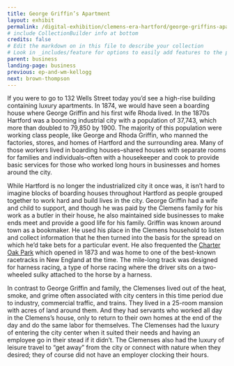 ```yaml
---
title: George Griffin’s Apartment
layout: exhibit
permalink: /digital-exhibition/clemens-era-hartford/george-griffins-apartment.html
# include CollectionBuilder info at bottom
credits: false
# Edit the markdown on in this file to describe your collection
# Look in _includes/feature for options to easily add features to the page
parent: business
landing-page: business
previous: ep-and-wm-kellogg
next: brown-thompson
---
```


If you were to go to 132 Wells Street today you’d see a high-rise building containing luxury apartments. In 1874, we would have seen a boarding house where George Griffin and his first wife Rhoda lived. In the 1870s Hartford was a booming industrial city with a population of 37,743, which more than doubled to 79,850 by 1900. The majority of this population were working class people, like George and Rhoda Griffin, who manned the factories, stores, and homes of Hartford and the surrounding area. Many of those workers lived in boarding houses–shared houses with separate rooms for families and individuals–often with a housekeeper and cook to provide basic services for those who worked long hours in businesses and homes around the city.

While Hartford is no longer the industrialized city it once was, it isn’t hard to imagine blocks of boarding houses throughout Hartford as people grouped together to work hard and build lives in the city. George Griffin had a wife and child to support, and though he was paid by the Clemens family for his work as a butler in their house, he also maintained side businesses to make ends meet and provide a good life for his family. Griffin was known around town as a bookmaker. He used his place in the Clemens household to listen and collect information that he then turned into the basis for the spread on which he’d take bets for a particular event. He also frequented the <a href="https://connecticuthistory.org/and-theyre-off-harness-racing-at-charter-oak-park/">Charter Oak Park</a> which opened in 1873 and was home to one of the best-known racetracks in New England at the time. The mile-long track was designed for harness racing, a type of horse racing where the driver sits on a two-wheeled sulky attached to the horse by a harness. 

In contrast to George Griffin and family, the Clemenses lived out of the heat, smoke, and grime often associated with city centers in this time period due to industry, commercial traffic, and trains. They lived in a 25-room mansion with acres of land around them. And they had servants who worked all day in the Clemens’s house, only to return to their own homes at the end of the day and do the same labor for themselves. The Clemenses had the luxury of entering the city center when it suited their needs and having an employee go in their stead if it didn’t. The Clemenses also had the luxury of leisure travel to “get away” from the city or connect with nature when they desired; they of course did not have an employer clocking their hours.
